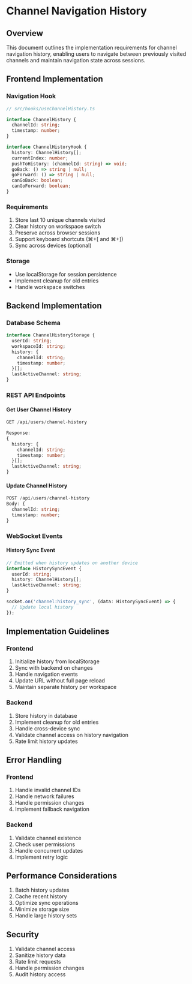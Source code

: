 # Channel Navigation History

## Overview
This document outlines the implementation requirements for channel navigation history, enabling users to navigate between previously visited channels and maintain navigation state across sessions.

## Frontend Implementation

### Navigation Hook
```typescript
// src/hooks/useChannelHistory.ts

interface ChannelHistory {
  channelId: string;
  timestamp: number;
}

interface ChannelHistoryHook {
  history: ChannelHistory[];
  currentIndex: number;
  pushToHistory: (channelId: string) => void;
  goBack: () => string | null;
  goForward: () => string | null;
  canGoBack: boolean;
  canGoForward: boolean;
}
```

### Requirements
1. Store last 10 unique channels visited
2. Clear history on workspace switch
3. Preserve across browser sessions
4. Support keyboard shortcuts (⌘+[ and ⌘+])
5. Sync across devices (optional)

### Storage
- Use localStorage for session persistence
- Implement cleanup for old entries
- Handle workspace switches

## Backend Implementation

### Database Schema
```typescript
interface ChannelHistoryStorage {
  userId: string;
  workspaceId: string;
  history: {
    channelId: string;
    timestamp: number;
  }[];
  lastActiveChannel: string;
}
```

### REST API Endpoints

#### Get User Channel History
```typescript
GET /api/users/channel-history

Response:
{
  history: {
    channelId: string;
    timestamp: number;
  }[];
  lastActiveChannel: string;
}
```

#### Update Channel History
```typescript
POST /api/users/channel-history
Body: {
  channelId: string;
  timestamp: number;
}
```

### WebSocket Events

#### History Sync Event
```typescript
// Emitted when history updates on another device
interface HistorySyncEvent {
  userId: string;
  history: ChannelHistory[];
  lastActiveChannel: string;
}

socket.on('channel:history_sync', (data: HistorySyncEvent) => {
  // Update local history
});
```

## Implementation Guidelines

### Frontend
1. Initialize history from localStorage
2. Sync with backend on changes
3. Handle navigation events
4. Update URL without full page reload
5. Maintain separate history per workspace

### Backend
1. Store history in database
2. Implement cleanup for old entries
3. Handle cross-device sync
4. Validate channel access on history navigation
5. Rate limit history updates

## Error Handling

### Frontend
1. Handle invalid channel IDs
2. Handle network failures
3. Handle permission changes
4. Implement fallback navigation

### Backend
1. Validate channel existence
2. Check user permissions
3. Handle concurrent updates
4. Implement retry logic

## Performance Considerations

1. Batch history updates
2. Cache recent history
3. Optimize sync operations
4. Minimize storage size
5. Handle large history sets

## Security

1. Validate channel access
2. Sanitize history data
3. Rate limit requests
4. Handle permission changes
5. Audit history access 